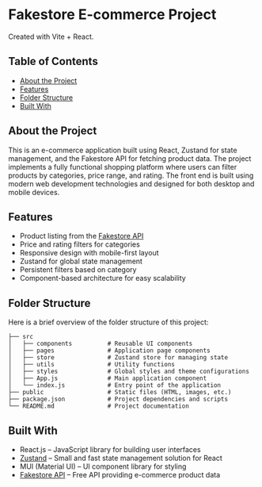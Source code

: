 # Fakestore E-commerce Project

Created with Vite + React.

## Table of Contents

- [About the Project](#about-the-project)
- [Features](#features)
- [Folder Structure](#folder-structure)
- [Built With](#built-with)

## About the Project

This is an e-commerce application built using React, Zustand for state management, and the Fakestore API for fetching product data. The project implements a fully functional shopping platform where users can filter products by categories, price range, and rating. The front end is built using modern web development technologies and designed for both desktop and mobile devices.

## Features

- Product listing from the [Fakestore API](https://fakestoreapi.com)
- Price and rating filters for categories
- Responsive design with mobile-first layout
- Zustand for global state management
- Persistent filters based on category
- Component-based architecture for easy scalability

## Folder Structure
Here is a brief overview of the folder structure of this project:

```
├── src
│   ├── components          # Reusable UI components
│   ├── pages               # Application page components
│   ├── store               # Zustand store for managing state
│   ├── utils               # Utility functions
│   ├── styles              # Global styles and theme configurations
│   ├── App.js              # Main application component
│   └── index.js            # Entry point of the application
├── public                  # Static files (HTML, images, etc.)
├── package.json            # Project dependencies and scripts
└── README.md               # Project documentation
```

## Built With
- React.js – JavaScript library for building user interfaces
- [Zustand](https://zustand-demo.pmnd.rs/) – Small and fast state management solution for React
- MUI (Material UI) – UI component library for styling
- [Fakestore API](https://fakestoreapi.com) – Free API providing e-commerce product data
